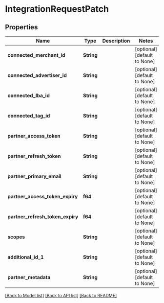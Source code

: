# IntegrationRequestPatch

## Properties
Name | Type | Description | Notes
------------ | ------------- | ------------- | -------------
**connected_merchant_id** | **String** |  | [optional] [default to None]
**connected_advertiser_id** | **String** |  | [optional] [default to None]
**connected_lba_id** | **String** |  | [optional] [default to None]
**connected_tag_id** | **String** |  | [optional] [default to None]
**partner_access_token** | **String** |  | [optional] [default to None]
**partner_refresh_token** | **String** |  | [optional] [default to None]
**partner_primary_email** | **String** |  | [optional] [default to None]
**partner_access_token_expiry** | **f64** |  | [optional] [default to None]
**partner_refresh_token_expiry** | **f64** |  | [optional] [default to None]
**scopes** | **String** |  | [optional] [default to None]
**additional_id_1** | **String** |  | [optional] [default to None]
**partner_metadata** | **String** |  | [optional] [default to None]

[[Back to Model list]](../README.md#documentation-for-models) [[Back to API list]](../README.md#documentation-for-api-endpoints) [[Back to README]](../README.md)


